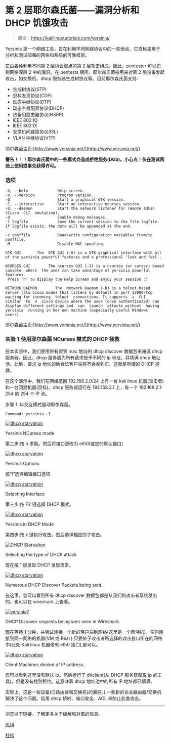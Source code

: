 # 第 2 层耶尔森氏菌——漏洞分析和 DHCP 饥饿攻击

> 原文：<https://kalilinuxtutorials.com/yersinia/>

Yersinia 是一个网络工具，旨在利用不同网络协议中的一些弱点。它自称是用于分析和测试部署的网络和系统的可靠框架。

它由各种利用不同第 2 层协议弱点的第 2 层攻击组成。因此，pentester 可以识别网络深层 2 中的漏洞。在 pentests 期间，耶尔森氏菌被用来对第 2 层设备发起攻击，如交换机、dhcp 服务器生成树协议等。目前耶尔森氏菌支持:

*   生成树协议(STP)
*   思科发现协议(CDP)
*   动态中继协议(DTP)
*   动态主机配置协议(DHCP)
*   热备用路由器协议(HSRP)
*   IEEE 802.1Q
*   IEEE 802.1X
*   交换机间链路协议(ISL)
*   VLAN 中继协议(VTP)

耶尔森菌主页:[http://www.yersinia.net/](http://www.yersinia.net/)

**警告！！！耶尔森氏菌中的一些模式会造成拒绝服务(DOS)。小心点！仅在测试网络上使用或事先获得许可。**

### **选项**

```
-h, --help             Help screen.
-V, --Version          Program version.
-G                     Start a graphical GTK session.
-I, --interactive      Start an interactive ncurses session.
-D, --daemon           Start the network listener for remote admin  (Cisco  CLI  emulation).
-d                     Enable debug messages.
-l logfile             Save the current session to the file logfile. If logfile exists, the data will be appended at the end.

-c conffile            Read/write configuration variables from/to conffile.
-M                     Disable MAC spoofing.
```

```
GTK GUI       The  GTK GUI (-G) is a GTK graphical interface with all of the yersinia powerful features and a professional 'look and feel'.
```

```
NCURSES GUI        The ncurses GUI (-I) is a ncurses (or curses) based console  where  the user can take advantage of yersinia powerful features.
 Press 'h' to display the Help Screen and enjoy your session :)
```

```
NETWORK DAEMON        The  Network Daemon (-D) is a telnet based server (ala Cisco mode) that listens by default in port 12000/tcp waiting for incoming  telnet  connections. It supports  a  CLI  similar  to  a  Cisco device where the user (once authenticated) can display different settings and  can  launch  attacks without  having yersinia  running in her own machine (especially useful Windows users).

```

耶尔森菌主页:[http://www.yersinia.net/](http://www.yersinia.net/)

### **实验 1:使用耶尔森菌 NCurses 模式的 DHCP 拯救**

在本实验中，我们使用带有假冒 mac 地址的 dhcp discover 数据包来淹没 dhcp 服务器。因此，dhcp 服务器为所有请求授予不同的 ip 地址，并填满 dhcp 地址池。此后，请求 ip 地址的新合法客户端将不会收到它。这就是所谓的 DHCP 拯救。

在这个演示中，我们在网络范围 192.168.2.0/24 上有一台 kali linux 机器(攻击者)和一台回溯机器(目标)。dhcp 服务器运行在 192.168.2.1 上，有一个 192.168.2.1-254 的 254 个 IP 池。

步骤 1 :以交互模式启动耶尔森菌。

```
Command: yersinia –I
```

[![dhcp starvation](img//142ec12eacc79e024de15a1ea92b010c.png)](http://kalilinuxtutorials.com/wp-content/uploads/2015/05/yersinia1.png)

Yersinia NCurses mode

第二步:按 h 求助。然后将接口更改为 eth0(或您的默认接口)

[![dhcp starvation](img//598fb35bb1f903d07c181ab6d06f2615.png)](http://kalilinuxtutorials.com/wp-content/uploads/2015/05/yersinia2.png)

Yersinia Options

按“I”选择编辑接口选项

[![dhcp starvation](img//a7dd9e821391cbb531e4f6ff8afd64d1.png)](http://kalilinuxtutorials.com/wp-content/uploads/2015/05/yersinia3.png)

Selecting Interface

第三步:按 F2 键选择 DHCP 模式。

[![dhcp starvation](img//6d4ffb96b949a88377138f819085881f.png)](http://kalilinuxtutorials.com/wp-content/uploads/2015/05/yersinia4.png)

Yersinia in DHCP Mode

第四步:按 x 键执行攻击，然后选择相应的子攻击。

[![DHCP Starvation](img//5336c2e44e2ffde0470bf2f9eb590101.png)](http://kalilinuxtutorials.com/wp-content/uploads/2015/05/yersinia5.png)

Selecting the type of DHCP attack

现在按 1 键发起 DHCP 发现攻击。

[![dhcp starvation](img//f1b54bcc686a55474d0b1b3a0e3b46cc.png)](http://kalilinuxtutorials.com/wp-content/uploads/2015/05/yersinia6.png)

Numerous DHCP Discover Packets being sent.

在这里，您可以看到所有 dhcp discover 数据包都是从我们的攻击者系统发出的。也可以在 wireshark 上查看。

[![yersinia7](img//1ed64bc9161df923b4781a85fde1762e.png)](http://kalilinuxtutorials.com/wp-content/uploads/2015/05/yersinia7.png)

DHCP Discover requests being sent seen in Wireshark.

现在等待 1 分钟，并尝试连接一个新的客户端到网络(这里是一个回溯机)。任何连接到同一网络的机器(VM 或 Real ),只要处于攻击者所选择的攻击接口所在的网络中(此处 Kali linux 机器带有 eth0 接口),都可以。

[![dhcp starvation](img//1f6e20f28f3b003d838708da5bda45d4.png)](http://kalilinuxtutorials.com/wp-content/uploads/2015/05/yersinia8.png)

Client Machines denied of IP address.

您可以看到这里没有默认 ip。然后运行了 dhclient(从 DHCP 服务器获取 ip 的工具)，但是没有找到租约。这意味着 dhcp 地址池中的所有 IP 地址都已填满。

实际上，这是一些设备(旧路由器和交换机)的漏洞。).一些新的企业路由器/交换机解决了这个问题。启用 dhcp 侦听、端口安全、ACL 来防止此类攻击。

* * *

浏览以下链接，了解更多关于缓解和对策的信息。

[思科](https://www.cisco.com/web/ME/exposaudi2009/assets/docs/layer2_attacks_and_mitigation_t.pdf)

[杜松](https://www.juniper.net/techpubs/en_US/junos14.1/topics/example/port-security-protect-from-dhcp-starvation-attack.html)
